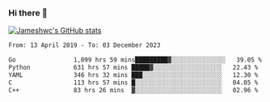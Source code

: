 ### Hi there 👋

[![Jameshwc's GitHub stats](https://github-readme-stats.vercel.app/api?username=jameshwc)](https://github.com/anuraghazra/github-readme-stats)

<!--START_SECTION:waka-->

```txt
From: 13 April 2019 - To: 03 December 2023

Go                1,099 hrs 59 mins█████████▓░░░░░░░░░░░░░░░   39.05 %
Python            631 hrs 57 mins █████▓░░░░░░░░░░░░░░░░░░░   22.43 %
YAML              346 hrs 32 mins ███░░░░░░░░░░░░░░░░░░░░░░   12.30 %
C                 113 hrs 57 mins █░░░░░░░░░░░░░░░░░░░░░░░░   04.05 %
C++               83 hrs 26 mins  ▓░░░░░░░░░░░░░░░░░░░░░░░░   02.96 %
```

<!--END_SECTION:waka-->